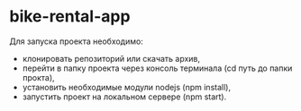 # bike-rental-app

Для запуска проекта необходимо:
- клонировать репозиторий или скачать архив,
- перейти в папку проекта через консоль терминала (cd путь до папки прокта),
- установить необходимые модули nodejs (npm install),
- запустить проект на локальном сервере (npm start).
